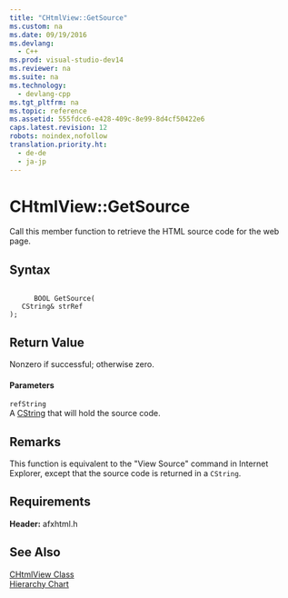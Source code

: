 ```yaml
---
title: "CHtmlView::GetSource"
ms.custom: na
ms.date: 09/19/2016
ms.devlang: 
  - C++
ms.prod: visual-studio-dev14
ms.reviewer: na
ms.suite: na
ms.technology: 
  - devlang-cpp
ms.tgt_pltfrm: na
ms.topic: reference
ms.assetid: 555fdcc6-e428-409c-8e99-8d4cf50422e6
caps.latest.revision: 12
robots: noindex,nofollow
translation.priority.ht: 
  - de-de
  - ja-jp
---
```

# CHtmlView::GetSource
Call this member function to retrieve the HTML source code for the web page.  
  
## Syntax  
  
```  
  
      BOOL GetSource(  
   CString& strRef   
);  
```  
  
## Return Value  
 Nonzero if successful; otherwise zero.  
  
#### Parameters  
 `refString`  
 A [CString](../vs140/CStringT-Class.md) that will hold the source code.  
  
## Remarks  
 This function is equivalent to the "View Source" command in Internet Explorer, except that the source code is returned in a `CString`.  
  
## Requirements  
 **Header:** afxhtml.h  
  
## See Also  
 [CHtmlView Class](../vs140/CHtmlView-Class.md)   
 [Hierarchy Chart](../vs140/Hierarchy-Chart.md)